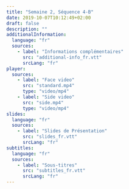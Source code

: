 ```yaml
---
title: "Semaine 2, Séquence 4-B"
date: 2019-10-07T10:12:49+02:00
draft: false
description: ""
additionalInformation:
  language: "fr"
  sources:
    - label: "Informations complémentaires"
      src: "additional-info_fr.vtt"
      srcLang: "fr"
player:
  sources:
    - label: "Face video"
      src: "standard.mp4"
      type: "video/mp4"
    - label: "Side video"
      src: "side.mp4"
      type: "video/mp4"
slides:
  language: "fr"
  sources:
    - label: "Slides de Présentation"
      src: "slides_fr.vtt"
      srcLang: "fr"
subtitles:
  language: "fr"
  sources:
    - label: "Sous-titres"
      src: "subtitles_fr.vtt"
      srcLang: "fr"
---
```

